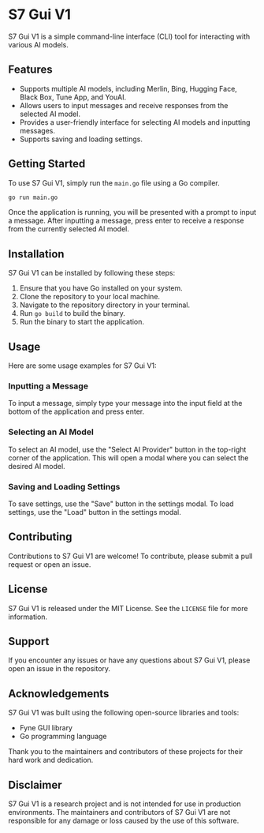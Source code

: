 # S7 Gui V1

S7 Gui V1 is a simple command-line interface (CLI) tool for interacting with various AI models.

## Features

- Supports multiple AI models, including Merlin, Bing, Hugging Face, Black Box, Tune App, and YouAI.
- Allows users to input messages and receive responses from the selected AI model.
- Provides a user-friendly interface for selecting AI models and inputting messages.
- Supports saving and loading settings.

## Getting Started

To use S7 Gui V1, simply run the `main.go` file using a Go compiler.

```bash
go run main.go
```

Once the application is running, you will be presented with a prompt to input a message. After inputting a message, press enter to receive a response from the currently selected AI model.

## Installation

S7 Gui V1 can be installed by following these steps:

1. Ensure that you have Go installed on your system.
2. Clone the repository to your local machine.
3. Navigate to the repository directory in your terminal.
4. Run `go build` to build the binary.
5. Run the binary to start the application.

## Usage

Here are some usage examples for S7 Gui V1:

### Inputting a Message

To input a message, simply type your message into the input field at the bottom of the application and press enter.

### Selecting an AI Model

To select an AI model, use the "Select AI Provider" button in the top-right corner of the application. This will open a modal where you can select the desired AI model.

### Saving and Loading Settings

To save settings, use the "Save" button in the settings modal. To load settings, use the "Load" button in the settings modal.

## Contributing

Contributions to S7 Gui V1 are welcome! To contribute, please submit a pull request or open an issue.

## License

S7 Gui V1 is released under the MIT License. See the `LICENSE` file for more information.

## Support

If you encounter any issues or have any questions about S7 Gui V1, please open an issue in the repository.

## Acknowledgements

S7 Gui V1 was built using the following open-source libraries and tools:

- Fyne GUI library
- Go programming language

Thank you to the maintainers and contributors of these projects for their hard work and dedication.

## Disclaimer

S7 Gui V1 is a research project and is not intended for use in production environments. The maintainers and contributors of S7 Gui V1 are not responsible for any damage or loss caused by the use of this software.

